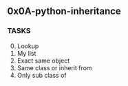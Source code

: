 ## 0x0A-python-inheritance

### TASKS
0. Lookup
1. My list
2. Exact same object
3. Same class or inherit from
4. Only sub class of
